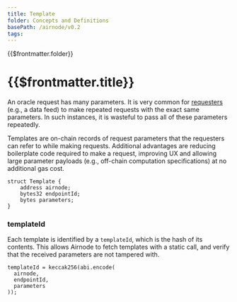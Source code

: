 ```yaml
---
title: Template
folder: Concepts and Definitions
basePath: /airnode/v0.2
tags:
---
```


<TitleSpan>{{$frontmatter.folder}}</TitleSpan>

# {{$frontmatter.title}}

<VersionWarning/>
<!--TocHeader />
<TOC class="table-of-contents" :include-level="[2,3]" /-->

An oracle request has many parameters. It is very common for
[requesters](requester.md) (e.g., a data feed) to make repeated requests with
the exact same parameters. In such instances, it is wasteful to pass all of
these parameters repeatedly.

Templates are on-chain records of request parameters that the requesters can
refer to while making requests. Additional advantages are reducing boilerplate
code required to make a request, improving UX and allowing large parameter
payloads (e.g., off-chain computation specifications) at no additional gas cost.

```solidity
struct Template {
    address airnode;
    bytes32 endpointId;
    bytes parameters;
}
```

### templateId

Each template is identified by a `templateId`, which is the hash of its
contents. This allows Airnode to fetch templates with a static call, and verify
that the received parameters are not tampered with.

```solidity
templateId = keccak256(abi.encode(
  airnode,
  endpointId,
  parameters
));
```
